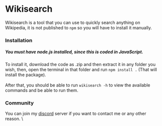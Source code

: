 # Wikisearch

Wikisearch is a tool that you can use to quickly search anything on Wikipedia, it is not published to `npm` so you will have to install it manually.

### Installation

##### You must have node.js installed, since this is coded in JavaScript.

To install it, download the code as .zip and then extract it in any folder you wish, then, open the terminal in that folder and run `npm install .` (That will install the package).
\
\
After that, you should be able to run `wikisearch -h` to view the available commands and be able to run them.

### Community

You can join my [discord](https://discord.gg/Hhrje9sF4g) server if you want to contact me or any other reason.
\
